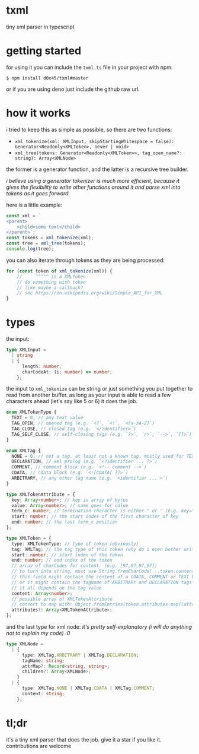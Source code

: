 # txml
tiny xml parser in typescript


# getting started
for using it you can include the `txml.ts` file in your project with npm:

```$ npm install d0x45/txml#master```

or if you are using deno just include the github raw url.

# how it works
i tried to keep this as simple as possible, so there are two functions:
 - `xml_tokenize(xml: XMLInput, skipStartingWhitespace = false): Generator<Readonly<XMLToken>, never | void>`
 - `xml_tree(tokens: Generator<Readonly<XMLToken>>, tag_open_name?: string): Array<XMLNode>`

the former is a generator function, and the latter is a recursive tree builder.

*i believe using a generator tokenizer is much more efficient, because it gives the flexibility to write other functions around it and parse xml into tokens as it goes forward.*

here is a little example:
```js
const xml = `
<parent>
    <child>some text</child>
</parent>`;
const tokens = xml_tokenize(xml);
const tree = xml_tree(tokens);
console.log(tree);
```

you can also iterate through tokens as they are being processed:
```js
for (const token of xml_tokenize(xml)) {
    //     ^^^^^ is a XMLToken
    // do something with token
    // like maybe a callback?
    // see https://en.wikipedia.org/wiki/Simple_API_for_XML
}
```

# types
the input:
```ts
type XMLInput =
  | string
  | {
      length: number;
      charCodeAt: (i: number) => number;
    };
```
the input to `xml_tokenize` can be string or just something you put together to read from another buffer. as long as your input is able to read a few characters ahead (let's say like 5 or 6) it does the job.

```ts
enum XMLTokenType {
  TEXT = 0, // any text value
  TAG_OPEN, // opened tag (e.g. `<?`, `<!`, `<[a-zA-Z]`)
  TAG_CLOSE, // closed tag (e.g. `</identifier>`)
  TAG_SELF_CLOSE, // self-closing tags (e.g. `?>`, `/>`, `-->`, `]]>`)
}

enum XMLTag {
  NONE = 0, // not a tag. at least not a known tag. mostly used for TEXT
  DECLARATION, // xml prolog (e.g. `<?identifier ... ?>`)
  COMMENT, // comment block (e.g. `<!-- comment -->`)
  CDATA, // cdata block (e.g. `<![CDATA[ ]]>`)
  ARBITRARY, // any other tag name (e.g. `<identifier ... >`)
}

type XMLTokenAttribute = {
  key: Array<number>; // key is array of bytes
  value: Array<number>; // same goes for value
  term_c: number; // termination character is either " or ' (e.g. key="value")
  start: number; // the start index of the first character of key
  end: number; // the last term_c position
};

type XMLToken = {
  type: XMLTokenType; // type of token (obviously)
  tag: XMLTag; // the tag type of this token (why do i even bother writing this?)
  start: number; // start index of the token
  end: number; // end index of the token
  // array of charCodes for content. (e.g. [97,97,97,97])
  // to turn into string, must use String.fromCharCode(...token.content)
  // this field might contain the content of a CDATA, COMMENT or TEXT block,
  // or it might contain the tagName of ARBITRARY and DECLARATION tags
  // it all depends on the tag value
  content: Array<number>;
  // possible array of XMLTokenAttribute
  // convert to map with: Object.fromEntries(token.attributes.map((attr) => [String.fromCharCode(...attr.key), String.fromCharCode(...attr.value)]))
  attributes?: Array<XMLTokenAttribute>;
};
```
and the last type for xml node:
*it's pretty self-explanatory (i will do anything not to explain my code) :0*
```ts
type XMLNode =
  | {
      type: XMLTag.ARBITRARY | XMLTag.DECLARATION;
      tagName: string;
      attrMap?: Record<string, string>;
      children?: Array<XMLNode>;
    }
  | {
      type: XMLTag.NONE | XMLTag.CDATA | XMLTag.COMMENT;
      content: string;
    };
```

# tl;dr
it's a tiny xml parser that does the job.
give it a star if you like it.
contributions are welcome
